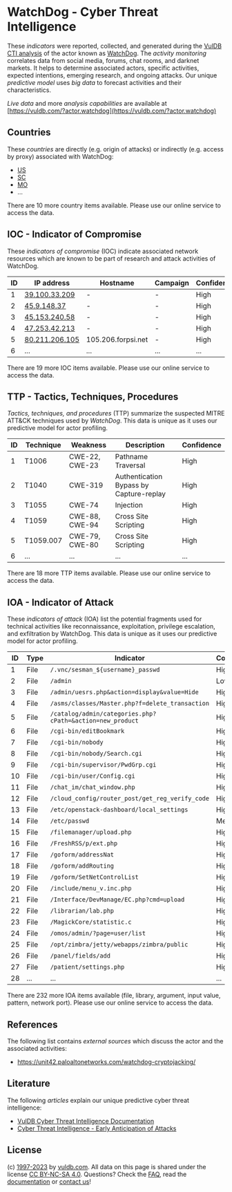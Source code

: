 # WatchDog - Cyber Threat Intelligence

These _indicators_ were reported, collected, and generated during the [VulDB CTI analysis](https://vuldb.com/?kb.cti) of the actor known as [WatchDog](https://vuldb.com/?actor.watchdog). The _activity monitoring_ correlates data from social media, forums, chat rooms, and darknet markets. It helps to determine associated actors, specific activities, expected intentions, emerging research, and ongoing attacks. Our unique _predictive model_ uses _big data_ to forecast activities and their characteristics.

_Live data_ and more _analysis capabilities_ are available at [https://vuldb.com/?actor.watchdog](https://vuldb.com/?actor.watchdog)

## Countries

These _countries_ are directly (e.g. origin of attacks) or indirectly (e.g. access by proxy) associated with WatchDog:

* [US](https://vuldb.com/?country.us)
* [SC](https://vuldb.com/?country.sc)
* [MO](https://vuldb.com/?country.mo)
* ...

There are 10 more country items available. Please use our online service to access the data.

## IOC - Indicator of Compromise

These _indicators of compromise_ (IOC) indicate associated network resources which are known to be part of research and attack activities of WatchDog.

ID | IP address | Hostname | Campaign | Confidence
-- | ---------- | -------- | -------- | ----------
1 | [39.100.33.209](https://vuldb.com/?ip.39.100.33.209) | - | - | High
2 | [45.9.148.37](https://vuldb.com/?ip.45.9.148.37) | - | - | High
3 | [45.153.240.58](https://vuldb.com/?ip.45.153.240.58) | - | - | High
4 | [47.253.42.213](https://vuldb.com/?ip.47.253.42.213) | - | - | High
5 | [80.211.206.105](https://vuldb.com/?ip.80.211.206.105) | 105.206.forpsi.net | - | High
6 | ... | ... | ... | ...

There are 19 more IOC items available. Please use our online service to access the data.

## TTP - Tactics, Techniques, Procedures

_Tactics, techniques, and procedures_ (TTP) summarize the suspected MITRE ATT&CK techniques used by _WatchDog_. This data is unique as it uses our predictive model for actor profiling.

ID | Technique | Weakness | Description | Confidence
-- | --------- | -------- | ----------- | ----------
1 | T1006 | CWE-22, CWE-23 | Pathname Traversal | High
2 | T1040 | CWE-319 | Authentication Bypass by Capture-replay | High
3 | T1055 | CWE-74 | Injection | High
4 | T1059 | CWE-88, CWE-94 | Cross Site Scripting | High
5 | T1059.007 | CWE-79, CWE-80 | Cross Site Scripting | High
6 | ... | ... | ... | ...

There are 18 more TTP items available. Please use our online service to access the data.

## IOA - Indicator of Attack

These _indicators of attack_ (IOA) list the potential fragments used for technical activities like reconnaissance, exploitation, privilege escalation, and exfiltration by WatchDog. This data is unique as it uses our predictive model for actor profiling.

ID | Type | Indicator | Confidence
-- | ---- | --------- | ----------
1 | File | `/.vnc/sesman_${username}_passwd` | High
2 | File | `/admin` | Low
3 | File | `/admin/uesrs.php&action=display&value=Hide` | High
4 | File | `/asms/classes/Master.php?f=delete_transaction` | High
5 | File | `/catalog/admin/categories.php?cPath=&action=new_product` | High
6 | File | `/cgi-bin/editBookmark` | High
7 | File | `/cgi-bin/nobody` | High
8 | File | `/cgi-bin/nobody/Search.cgi` | High
9 | File | `/cgi-bin/supervisor/PwdGrp.cgi` | High
10 | File | `/cgi-bin/user/Config.cgi` | High
11 | File | `/chat_im/chat_window.php` | High
12 | File | `/cloud_config/router_post/get_reg_verify_code` | High
13 | File | `/etc/openstack-dashboard/local_settings` | High
14 | File | `/etc/passwd` | Medium
15 | File | `/filemanager/upload.php` | High
16 | File | `/FreshRSS/p/ext.php` | High
17 | File | `/goform/addressNat` | High
18 | File | `/goform/addRouting` | High
19 | File | `/goform/SetNetControlList` | High
20 | File | `/include/menu_v.inc.php` | High
21 | File | `/Interface/DevManage/EC.php?cmd=upload` | High
22 | File | `/librarian/lab.php` | High
23 | File | `/MagickCore/statistic.c` | High
24 | File | `/omos/admin/?page=user/list` | High
25 | File | `/opt/zimbra/jetty/webapps/zimbra/public` | High
26 | File | `/panel/fields/add` | High
27 | File | `/patient/settings.php` | High
28 | ... | ... | ...

There are 232 more IOA items available (file, library, argument, input value, pattern, network port). Please use our online service to access the data.

## References

The following list contains _external sources_ which discuss the actor and the associated activities:

* https://unit42.paloaltonetworks.com/watchdog-cryptojacking/

## Literature

The following _articles_ explain our unique predictive cyber threat intelligence:

* [VulDB Cyber Threat Intelligence Documentation](https://vuldb.com/?kb.cti)
* [Cyber Threat Intelligence - Early Anticipation of Attacks](https://www.scip.ch/en/?labs.20201022)

## License

(c) [1997-2023](https://vuldb.com/?kb.changelog) by [vuldb.com](https://vuldb.com/?kb.about). All data on this page is shared under the license [CC BY-NC-SA 4.0](https://creativecommons.org/licenses/by-nc-sa/4.0/). Questions? Check the [FAQ](https://vuldb.com/?kb.faq), read the [documentation](https://vuldb.com/?kb) or [contact us](https://vuldb.com/?contact)!
